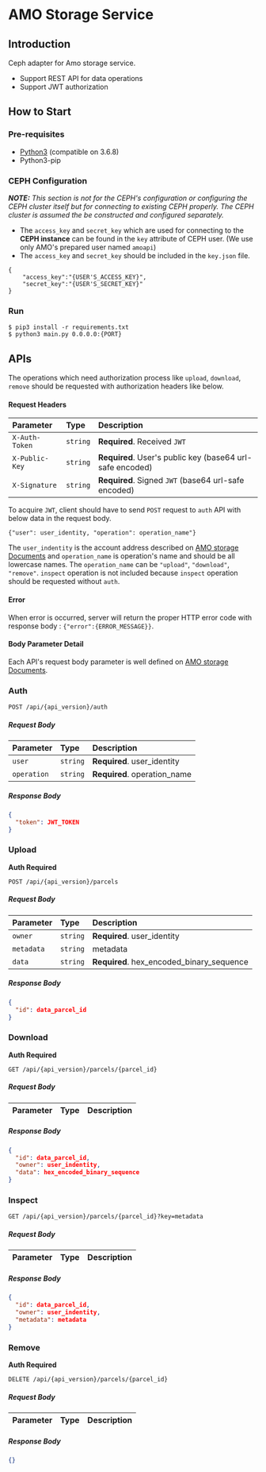 # AMO Storage Service

## Introduction
Ceph adapter for Amo storage service.
- Support REST API for data operations
- Support JWT authorization


## How to Start
### Pre-requisites
- [Python3](https://www.python.org/downloads/release/python-368/) (compatible on 3.6.8)
- Python3-pip

### CEPH Configuration
***NOTE:*** *This section is not for the CEPH's configuration or configuring the CEPH cluster itself but for connecting to existing CEPH properly.*
*The CEPH cluster is assumed the be constructed and configured separately.*

- The `access_key` and `secret_key` which are used for connecting to the **CEPH instance** can be found in the `key` attribute of CEPH user.
(We use only AMO's prepared user named `amoapi`)
- The `access_key` and `secret_key` should be included in the `key.json` file.
```son
{
    "access_key":"{USER'S_ACCESS_KEY}",
    "secret_key":"{USER'S_SECRET_KEY}"
}
```

### Run
```shell
$ pip3 install -r requirements.txt
$ python3 main.py 0.0.0.0:{PORT}
```

## APIs
The operations which need authorization process like `upload`, `download`, `remove` should be requested with authorization headers like below. 

#### Request Headers
| Parameter | Type | Description |
| :--- | :--- | :--- |
| `X-Auth-Token` | `string` | **Required**. Received `JWT` |
| `X-Public-Key` | `string` | **Required**. User's public key (base64 url-safe encoded) |
| `X-Signature` | `string` | **Required**. Signed `JWT` (base64 url-safe encoded) |


To acquire `JWT`, client should have to send `POST` request to `auth` API with below data in the request body. 
```
{"user": user_identity, "operation": operation_name"}
```
The `user_indentity` is the account address described on [AMO storage Documents](https://github.com/amolabs/docs/blob/master/storage.md) and `operation_name` is operation's name and should be all lowercase names. The `operation_name` can be `"upload"`, `"download"`, `"remove"`. `inspect` operation is not included because `inspect` operation should be requested without `auth`. 

#### Error 
When error is occurred, server will return the proper HTTP error code with response body : `{"error":{ERROR_MESSAGE}}`.

#### Body Parameter Detail
Each API's request body parameter is well defined on [AMO storage Documents](https://github.com/amolabs/docs/blob/master/storage.md).
 
### Auth
```http
POST /api/{api_version}/auth
```
##### Request Body

| Parameter | Type | Description |
| :--- | :--- | :--- |
| `user` | `string` | **Required**. user_identity |
| `operation` | `string` | **Required**. operation_name |

##### Response Body

```json
{
  "token": JWT_TOKEN
}
```


### Upload
**Auth Required**
```http
POST /api/{api_version}/parcels
```
##### Request Body

| Parameter | Type | Description |
| :--- | :--- | :--- |
| `owner` | `string` | **Required**. user_identity |
| `metadata` | `string` | metadata |
| `data` | `string` | **Required**. hex_encoded_binary_sequence |
##### Response Body

```json
{
  "id": data_parcel_id
}
```

### Download
**Auth Required**
```http
GET /api/{api_version}/parcels/{parcel_id}
```
##### Request Body
| Parameter | Type | Description |
| :--- | :--- | :--- |

##### Response Body
```json
{
  "id": data_parcel_id,
  "owner": user_indentity,
  "data": hex_encoded_binary_sequence
}
```

### Inspect
```http
GET /api/{api_version}/parcels/{parcel_id}?key=metadata
```
##### Request Body
| Parameter | Type | Description |
| :--- | :--- | :--- |

##### Response Body
```json
{
  "id": data_parcel_id,
  "owner": user_indentity,
  "metadata": metadata
}
```

### Remove
**Auth Required**
```http
DELETE /api/{api_version}/parcels/{parcel_id}
```
##### Request Body
| Parameter | Type | Description |
| :--- | :--- | :--- |

##### Response Body
```json
{}
```
